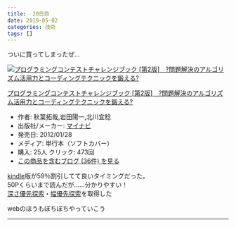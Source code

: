 ```yaml
---
title:  20日目
date: 2019-05-02
categories: 技術
tags: []
---
```

<p>ついに買ってしまったぜ…<div class="hatena-asin-detail"><a href="http://www.amazon.co.jp/exec/obidos/ASIN/4839941068/assowl2480-22/"><img src="https://images-fe.ssl-images-amazon.com/images/I/41bHxtpurqL._SL160_.jpg" class="hatena-asin-detail-image" alt="プログラミングコンテストチャレンジブック [第2版]　?問題解決のアルゴリズム活用力とコーディングテクニックを鍛える?" title="プログラミングコンテストチャレンジブック [第2版]　?問題解決のアルゴリズム活用力とコーディングテクニックを鍛える?"></a><div class="hatena-asin-detail-info"><p class="hatena-asin-detail-title"><a href="http://www.amazon.co.jp/exec/obidos/ASIN/4839941068/assowl2480-22/">プログラミングコンテストチャレンジブック [第2版]　?問題解決のアルゴリズム活用力とコーディングテクニックを鍛える?</a></p><ul><li><span class="hatena-asin-detail-label">作者:</span> 秋葉拓哉,岩田陽一,北川宜稔</li><li><span class="hatena-asin-detail-label">出版社/メーカー:</span> <a class="keyword" href="http://d.hatena.ne.jp/keyword/%A5%DE%A5%A4%A5%CA%A5%D3">マイナビ</a></li><li><span class="hatena-asin-detail-label">発売日:</span> 2012/01/28</li><li><span class="hatena-asin-detail-label">メディア:</span> 単行本（ソフトカバー）</li><li><span class="hatena-asin-detail-label">購入</span>: 25人 <span class="hatena-asin-detail-label">クリック</span>: 473回</li><li><a href="http://d.hatena.ne.jp/asin/4839941068/assowl2480-22" target="_blank">この商品を含むブログ (36件) を見る</a></li></ul></div><div class="hatena-asin-detail-foot"></div></div></p><p><a class="keyword" href="http://d.hatena.ne.jp/keyword/kindle">kindle</a>版が59％割引してて良いタイミングだった。<br />
50Pくらいまで読んだが......分かりやすい！<br />
<a class="keyword" href="http://d.hatena.ne.jp/keyword/%BF%BC%A4%B5%CD%A5%C0%E8%C3%B5%BA%F7">深さ優先探索</a>・<a class="keyword" href="http://d.hatena.ne.jp/keyword/%C9%FD%CD%A5%C0%E8%C3%B5%BA%F7">幅優先探索</a>を取得した</p><p>webのほうもぼちぼちやっていこう</p>

-----
